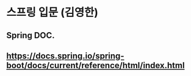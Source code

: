 # 스프링 입문 (김영한)

## Spring DOC.
## https://docs.spring.io/spring-boot/docs/current/reference/html/index.html